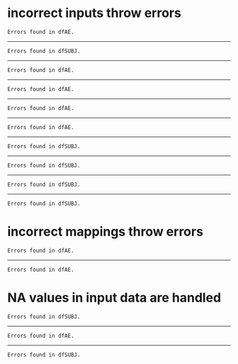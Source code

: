 # incorrect inputs throw errors

    Errors found in dfAE.

---

    Errors found in dfSUBJ.

---

    Errors found in dfAE.

---

    Errors found in dfAE.

---

    Errors found in dfAE.

---

    Errors found in dfAE.

---

    Errors found in dfSUBJ.

---

    Errors found in dfSUBJ.

---

    Errors found in dfSUBJ.

---

    Errors found in dfSUBJ.

# incorrect mappings throw errors

    Errors found in dfAE.

---

    Errors found in dfAE.

# NA values in input data are handled

    Errors found in dfSUBJ.

---

    Errors found in dfAE.

---

    Errors found in dfSUBJ.

